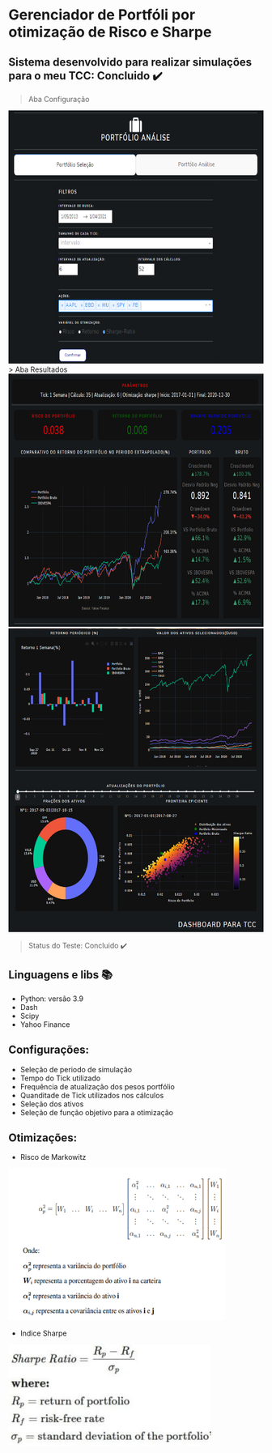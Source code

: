 # Gerenciador de Portfóli por otimização de Risco e Sharpe
## Sistema desenvolvido para realizar simulações para o meu TCC: Concluido :heavy_check_mark:

> Aba Configuração
<img src="imgs/Dash_sele.PNG" height="500" width="850"/>
> Aba Resultados
<img src="imgs/dash_port1.PNG" height="500" width="850"/>
<img src="imgs/dash_port2.PNG" height="600" width="850"/>

> Status do Teste: Concluido :heavy_check_mark:

## Linguagens e libs :books:

- Python: versão 3.9
- Dash
- Scipy
- Yahoo Finance

## Configurações:
- Seleção de periodo de simulação
- Tempo do Tick utilizado
- Frequência de atualização dos pesos portfólio
- Quanditade de Tick utilizados nos cálculos
- Seleção dos ativos
- Seleção de função objetivo para a otimização

## Otimizações:
- Risco de Markowitz
<img src="imgs/risco_formula.png" height="300" width="430"/>

- Indice Sharpe
<img src="imgs/Sharpe-Ratio.jpg" height="200" width="400"/>

